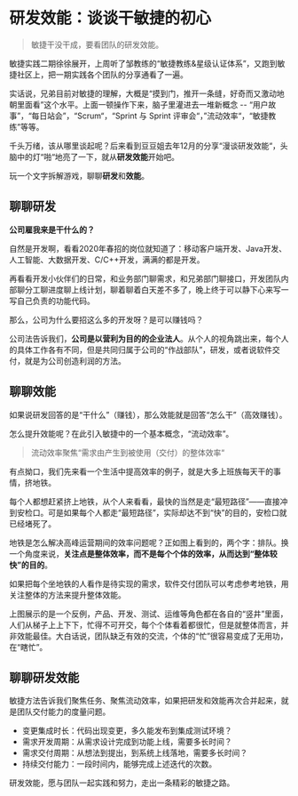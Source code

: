 # 研发效能：谈谈干敏捷的初心

> 敏捷干没干成，要看团队的研发效能。

敏捷实践二期徐徐展开，上周听了邹教练的“敏捷教练&星级认证体系”，又跑到敏捷社区上，把一期实践各个团队的分享通看了一遍。

实话说，兄弟目前对敏捷的理解，大概是“摸到门，推开一条缝，好奇而又激动地朝里面看”这个水平。上面一顿操作下来，脑子里灌进去一堆新概念 -- “用户故事”，“每日站会”，“Scrum“，“Sprint 与 Sprint 评审会“，”流动效率“，“敏捷教练”等等。

千头万绪，该从哪里谈起呢？后来看到豆豆姐去年12月的分享“漫谈研发效能“，头脑中的灯“啪“地亮了一下，就从**研发效能**开始吧。

玩一个文字拆解游戏，聊聊**研发**和**效能**。

## 聊聊研发

**公司雇我来是干什么的？**

自然是开发啊，看看2020年春招的岗位就知道了：移动客户端开发、Java开发、人工智能、大数据开发、C/C++开发，满满的都是开发。

再看看开发小伙伴们的日常，和业务部门聊需求，和兄弟部门聊接口，开发团队内部聊分工聊进度聊上线计划，聊着聊着白天差不多了，晚上终于可以静下心来写一写自己负责的功能代码。

那么，公司为什么要招这么多的开发呀？是可以赚钱吗？

公司法告诉我们，**公司是以营利为目的的企业法人**。从个人的视角跳出来，每个人的具体工作各有不同，但是共同归属于公司的“作战部队”，研发，或者说软件交付，就是为公司创造利润的方法。

## 聊聊效能

如果说研发回答的是“干什么”（赚钱），那么效能就是回答“怎么干”（高效赚钱）。

怎么提升效能呢？在此引入敏捷中的一个基本概念，“流动效率”。

> 流动效率聚焦“需求由产生到被使用（交付）的整体效率“

有点拗口，我们先来看一个生活中提高效率的例子，就是大多上班族每天干的事情，挤地铁。

每个人都想赶紧挤上地铁，从个人来看看，最快的当然是走“最短路径”——直接冲到安检口。可是如果每个人都走“最短路径”，实际却达不到“快”的目的，安检口就已经堵死了。

地铁是怎么解决高峰运营期间的效率问题呢？正如图上看到的，两个字：排队。换一个角度来说，**关注点是整体效率，而不是每个个体的效率，从而达到“整体较快”的目的**。

如果把每个坐地铁的人看作是待实现的需求，软件交付团队可以考虑参考地铁，用关注整体的方法来提升整体效能。

上图展示的是一个反例，产品、开发、测试、运维等角色都在各自的“竖井”里面，人们从梯子上上下下，忙得不可开交，每个个体看着都很忙，但是就整体而言，并非效能最佳。大白话说，团队缺乏有效的交流，个体的“忙”很容易变成了无用功，在“瞎忙”。

## 聊聊研发效能

敏捷方法告诉我们聚焦任务、聚焦流动效率，如果把研发和效能再次合并起来，就是团队交付能力的度量问题。

- 变更集成时长：代码出现变更，多久能发布到集成测试环境？
- 需求开发周期：从需求设计完成到功能上线，需要多长时间？
- 需求交付周期：从想法到提出，到系统上线落地，需要多长时间？
- 持续交付能力：一段时间内，能够完成上述迭代的次数。

研发效能，愿与团队一起实践和努力，走出一条精彩的敏捷之路。













